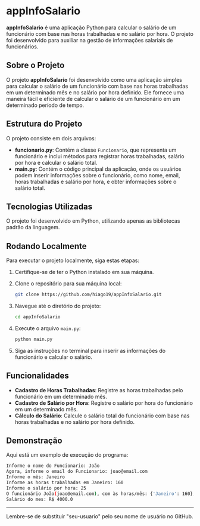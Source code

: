 # appInfoSalario

**appInfoSalario** é uma aplicação Python para calcular o salário de um funcionário com base nas horas trabalhadas e no salário por hora. O projeto foi desenvolvido para auxiliar na gestão de informações salariais de funcionários.

## Sobre o Projeto

O projeto **appInfoSalario** foi desenvolvido como uma aplicação simples para calcular o salário de um funcionário com base nas horas trabalhadas em um determinado mês e no salário por hora definido. Ele fornece uma maneira fácil e eficiente de calcular o salário de um funcionário em um determinado período de tempo.

## Estrutura do Projeto

O projeto consiste em dois arquivos:

- **funcionario.py**: Contém a classe `Funcionario`, que representa um funcionário e inclui métodos para registrar horas trabalhadas, salário por hora e calcular o salário total.
- **main.py**: Contém o código principal da aplicação, onde os usuários podem inserir informações sobre o funcionário, como nome, email, horas trabalhadas e salário por hora, e obter informações sobre o salário total.

## Tecnologias Utilizadas

O projeto foi desenvolvido em Python, utilizando apenas as bibliotecas padrão da linguagem.

## Rodando Localmente

Para executar o projeto localmente, siga estas etapas:

1. Certifique-se de ter o Python instalado em sua máquina.

2. Clone o repositório para sua máquina local:

   ```bash
   git clone https://github.com/hiago19/appInfoSalario.git
   ```

3. Navegue até o diretório do projeto:

   ```bash
   cd appInfoSalario
   ```

4. Execute o arquivo `main.py`:

   ```bash
   python main.py
   ```

5. Siga as instruções no terminal para inserir as informações do funcionário e calcular o salário.

## Funcionalidades

- **Cadastro de Horas Trabalhadas**: Registre as horas trabalhadas pelo funcionário em um determinado mês.
- **Cadastro de Salário por Hora**: Registre o salário por hora do funcionário em um determinado mês.
- **Cálculo do Salário**: Calcule o salário total do funcionário com base nas horas trabalhadas e no salário por hora definido.

## Demonstração

Aqui está um exemplo de execução do programa:

```bash
Informe o nome do Funcionario: João
Agora, informe o email do Funcionario: joao@email.com
Informe o mês: Janeiro
Informe as horas trabalhadas em Janeiro: 160
Informe o salário por hora: 25
O funcionário João(joao@email.com), com às horas/mês: {'Janeiro': 160}, e salário-hora: {'Janeiro': 25.0}
Salário do mes: R$ 4000.0
```

---

Lembre-se de substituir "seu-usuario" pelo seu nome de usuário no GitHub.
